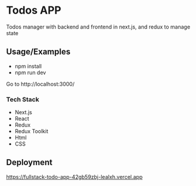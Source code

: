 # Todos APP

Todos manager with backend and frontend in next.js, and redux to manage state

## Usage/Examples

- npm install
- npm run dev

Go to http://localhost:3000/

### Tech Stack

- Next.js
- React
- Redux
- Redux Toolkit
- Html
- CSS

## Deployment

https://fullstack-todo-app-42gb59zbj-lealxh.vercel.app
